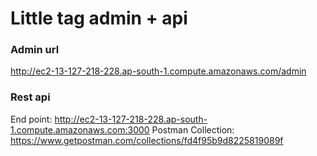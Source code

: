 # Little tag admin + api


### Admin url
http://ec2-13-127-218-228.ap-south-1.compute.amazonaws.com/admin


### Rest api 
End point: http://ec2-13-127-218-228.ap-south-1.compute.amazonaws.com:3000
Postman Collection: https://www.getpostman.com/collections/fd4f95b9d8225819089f
